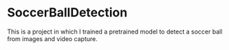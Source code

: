 # SoccerBallDetection
This is a project in which I trained a pretrained model to detect a soccer ball from images and video capture.
